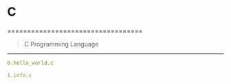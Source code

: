 # C
==================================
>    C Programming Language
--------------------------------
```yaml
0.hello_world.c
```
```yaml
1.info.c
```
